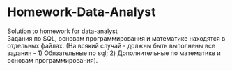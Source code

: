 # Homework-Data-Analyst
Solution to homework for data-analyst  
Задания по SQL, основам программирования и математике находятся в отдельных файлах. 
(На всякий случай - должны быть выполнены все задания - 1) Обязательные по sql; 2) Дополнительные по математике и основам программирования).  
